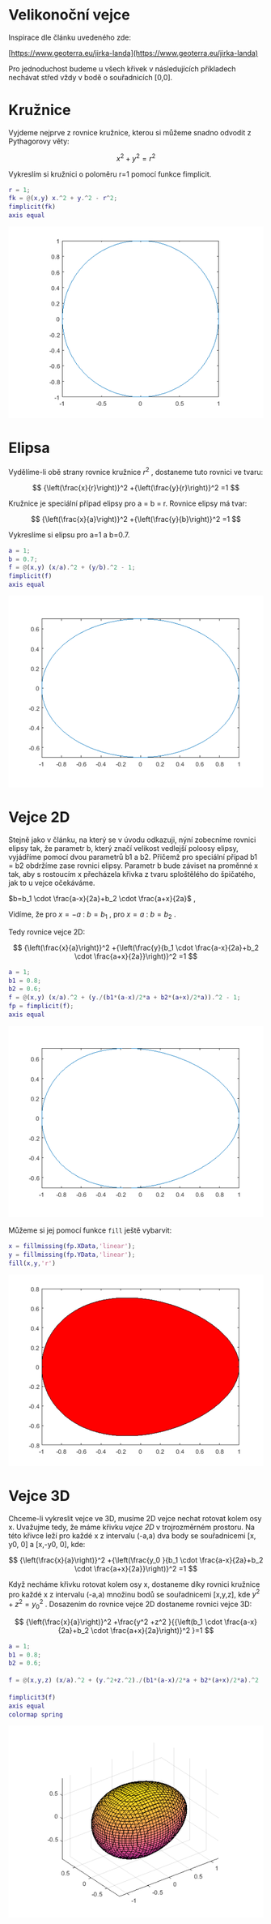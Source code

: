 
# Velikonoční vejce

Inspirace dle článku uvedeného zde:


[https://www.geoterra.eu/jirka-landa](https://www.geoterra.eu/jirka-landa)


Pro jednoduchost budeme u všech křivek v následujících příkladech nechávat střed vždy v bodě o souřadnicích [0,0].

# Kružnice

Vyjdeme nejprve z rovnice kružnice, kterou si můžeme snadno odvodit z Pythagorovy věty:

 $$ x^2 +y^2 =r^2 $$ 

Vykreslím si kružnici o poloměru r=1 pomocí funkce fimplicit.

```matlab
r = 1;
fk = @(x,y) x.^2 + y.^2 - r^2;
fimplicit(fk)
axis equal
```

![figure_0.png](vykresleni_vejce_media/figure_0.png)
# Elipsa

Vydělíme-li obě strany rovnice kružnice $r^2$ , dostaneme tuto rovnici ve tvaru:

 $$ {\left(\frac{x}{r}\right)}^2 +{\left(\frac{y}{r}\right)}^2 =1 $$ 

Kružnice je speciální případ elipsy pro a = b = r. Rovnice elipsy má tvar:

 $$ {\left(\frac{x}{a}\right)}^2 +{\left(\frac{y}{b}\right)}^2 =1 $$ 

Vykreslíme si elipsu pro a=1 a b=0.7.

```matlab
a = 1;
b = 0.7;
f = @(x,y) (x/a).^2 + (y/b).^2 - 1;
fimplicit(f)
axis equal
```

![figure_1.png](vykresleni_vejce_media/figure_1.png)
# Vejce 2D

Stejně jako v článku, na který se v úvodu odkazuji, nýní zobecníme rovnici elipsy tak, že parametr b, který značí velikost vedlejší poloosy elipsy, vyjádříme pomocí dvou parametrů b1 a b2. Přičemž pro speciální případ b1 = b2 obdržíme zase rovnici elipsy. Parametr b bude záviset na proměnné x tak, aby s rostoucím x přecházela křivka z tvaru sploštělého do špičatého, jak to u vejce očekáváme.


 $b=b_1 \cdot \frac{a-x}{2a}+b_2 \cdot \frac{a+x}{2a}$ ,


Vidíme, že pro $x=-a$ : $b=b_1$ , pro $x=a$ : $b=b_2$ .


Tedy rovnice vejce 2D:

 $$ {\left(\frac{x}{a}\right)}^2 +{\left(\frac{y}{b_1 \cdot \frac{a-x}{2a}+b_2 \cdot \frac{a+x}{2a}}\right)}^2 =1 $$ 
```matlab
a = 1;
b1 = 0.8;
b2 = 0.6;
f = @(x,y) (x/a).^2 + (y./(b1*(a-x)/2*a + b2*(a+x)/2*a)).^2 - 1;
fp = fimplicit(f);
axis equal
```

![figure_2.png](vykresleni_vejce_media/figure_2.png)

Můžeme si jej pomocí funkce `fill` ještě vybarvit:

```matlab
x = fillmissing(fp.XData,'linear');
y = fillmissing(fp.YData,'linear');
fill(x,y,'r')
```

![figure_3.png](vykresleni_vejce_media/figure_3.png)
# Vejce 3D

Chceme-li vykreslit vejce ve 3D, musíme 2D vejce nechat rotovat kolem osy x. Uvažujme tedy, že máme křivku *vejce 2D* v trojrozměrném prostoru. Na této křivce leží pro každé x z intervalu (-a,a) dva body se souřadnicemi [x, y0, 0] a [x,-y0, 0], kde:

 $$ {\left(\frac{x}{a}\right)}^2 +{\left(\frac{y_0 }{b_1 \cdot \frac{a-x}{2a}+b_2 \cdot \frac{a+x}{2a}}\right)}^2 =1 $$ 

Když necháme křivku rotovat kolem osy x, dostaneme díky rovnici kružnice pro každé x z intervalu (-a,a) množinu bodů se souřadnicemi [x,y,z], kde $y^2 +z^2 ={y_0 }^2$ . Dosazením do rovnice vejce 2D dostaneme rovnici vejce 3D:

 $$ {\left(\frac{x}{a}\right)}^2 +\frac{y^2 +z^2 }{{\left(b_1 \cdot \frac{a-x}{2a}+b_2 \cdot \frac{a+x}{2a}\right)}^2 }=1 $$ 
```matlab
a = 1;
b1 = 0.8;
b2 = 0.6;

f = @(x,y,z) (x/a).^2 + (y.^2+z.^2)./(b1*(a-x)/2*a + b2*(a+x)/2*a).^2 - 1;

fimplicit3(f)
axis equal
colormap spring
```

![figure_4.png](vykresleni_vejce_media/figure_4.png)
